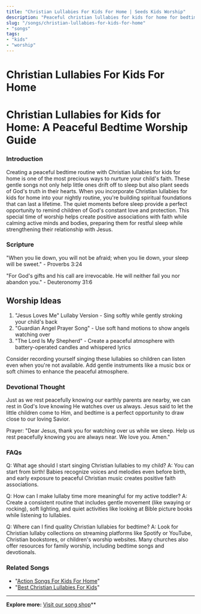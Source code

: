 ```yaml
---
title: "Christian Lullabies For Kids For Home | Seeds Kids Worship"
description: "Peaceful christian lullabies for kids for home for bedtime and quiet moments. Christian music to comfort and nurture young children's faith."
slug: "/songs/christian-lullabies-for-kids-for-home"
- "songs"
tags:
- "kids"
- "worship"
---
```


# Christian Lullabies For Kids For Home

# Christian Lullabies for Kids for Home: A Peaceful Bedtime Worship Guide

### Introduction
Creating a peaceful bedtime routine with Christian lullabies for kids for home is one of the most precious ways to nurture your child's faith. These gentle songs not only help little ones drift off to sleep but also plant seeds of God's truth in their hearts. When you incorporate Christian lullabies for kids for home into your nightly routine, you're building spiritual foundations that can last a lifetime. The quiet moments before sleep provide a perfect opportunity to remind children of God's constant love and protection. This special time of worship helps create positive associations with faith while calming active minds and bodies, preparing them for restful sleep while strengthening their relationship with Jesus.

### Scripture
"When you lie down, you will not be afraid; when you lie down, your sleep will be sweet." - Proverbs 3:24

"For God's gifts and his call are irrevocable. He will neither fail you nor abandon you." - Deuteronomy 31:6

## Worship Ideas
1. "Jesus Loves Me" Lullaby Version - Sing softly while gently stroking your child's back
2. "Guardian Angel Prayer Song" - Use soft hand motions to show angels watching over
3. "The Lord Is My Shepherd" - Create a peaceful atmosphere with battery-operated candles and whispered lyrics

Consider recording yourself singing these lullabies so children can listen even when you're not available. Add gentle instruments like a music box or soft chimes to enhance the peaceful atmosphere.

### Devotional Thought
Just as we rest peacefully knowing our earthly parents are nearby, we can rest in God's love knowing He watches over us always. Jesus said to let the little children come to Him, and bedtime is a perfect opportunity to draw close to our loving Savior. 

Prayer: "Dear Jesus, thank you for watching over us while we sleep. Help us rest peacefully knowing you are always near. We love you. Amen."

### FAQs

Q: What age should I start singing Christian lullabies to my child?
A: You can start from birth! Babies recognize voices and melodies even before birth, and early exposure to peaceful Christian music creates positive faith associations.

Q: How can I make lullaby time more meaningful for my active toddler?
A: Create a consistent routine that includes gentle movement (like swaying or rocking), soft lighting, and quiet activities like looking at Bible picture books while listening to lullabies.

Q: Where can I find quality Christian lullabies for bedtime?
A: Look for Christian lullaby collections on streaming platforms like Spotify or YouTube, Christian bookstores, or children's worship websites. Many churches also offer resources for family worship, including bedtime songs and devotionals.

### Related Songs

- "[Action Songs For Kids For Home](/songs/action-songs-for-kids-for-home/)"
- "[Best Christian Lullabies For Kids](/songs/best-christian-lullabies-for-kids/)"

---

**Explore more:** [Visit our song shop](https://seedskidsworship.com/shop)**

<!-- Schema Markup -->
<script type="application/ld+json">
{
  "@context": "https://schema.org",
  "@type": "MusicRecording",
  "name": "Christian Lullabies For Kids For Home",
  "byArtist": {
    "@type": "MusicGroup",
    "name": "Seeds Kids Worship"
  },
  "isFamilyFriendly": true,
  "url": "https://seedskidsworship.com/songs/christian-lullabies-for-kids-for-home/"
}
</script>